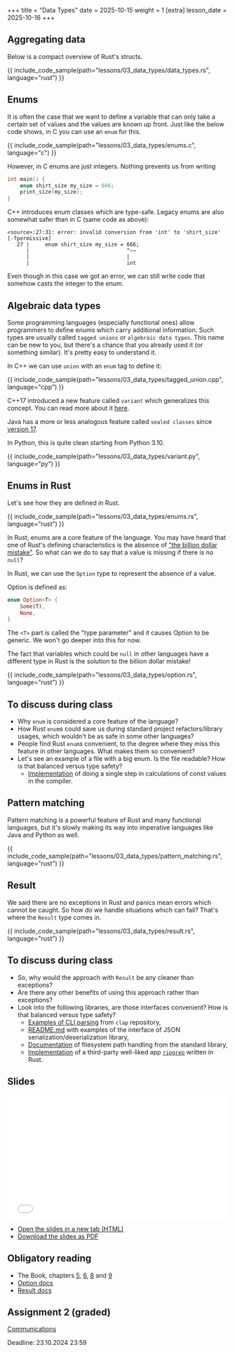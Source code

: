 +++
title = "Data Types"
date = 2025-10-15
weight = 1
[extra]
lesson_date = 2025-10-16
+++

## Aggregating data

Below is a compact overview of Rust's structs.

{{ include_code_sample(path="lessons/03_data_types/data_types.rs", language="rust") }}

## Enums

It is often the case that we want to define a variable that can only take
a certain set of values and the values are known up front.
Just like the below code shows, in C you can use an `enum` for this.

{{ include_code_sample(path="lessons/03_data_types/enums.c", language="c") }}

However, in C enums are just integers. Nothing prevents us from writing

```c
int main() {
    enum shirt_size my_size = 666;
    print_size(my_size);
}
```

C++ introduces enum classes which are type-safe. Legacy enums are also somewhat safer than in C (same code as above):

```
<source>:27:31: error: invalid conversion from 'int' to 'shirt_size' [-fpermissive]
   27 |     enum shirt_size my_size = 666;
      |                               ^~~
      |                               |
      |                               int
```

Even though in this case we got an error, we can still write code that somehow casts the integer to the enum.

## Algebraic data types

Some programming languages (especially functional ones) allow programmers to define
enums which carry additional information. Such types are usually called `tagged unions`
or `algebraic data types`. This name can be new to you, but there's a chance that you
already used it (or something similar). It's pretty easy to understand it.

In C++ we can use `union` with an `enum` tag to define it:

{{ include_code_sample(path="lessons/03_data_types/tagged_union.cpp", language="cpp") }}

C++17 introduced a new feature called `variant` which generalizes this concept.
You can read more about it [here](https://en.cppreference.com/w/cpp/utility/variant).

Java has a more or less analogous feature called `sealed classes`
since [version 17](https://docs.oracle.com/en/java/javase/17/language/sealed-classes-and-interfaces.html.).

In Python, this is quite clean starting from Python 3.10.

{{ include_code_sample(path="lessons/03_data_types/variant.py", language="py") }}

## Enums in Rust

Let's see how they are defined in Rust.

{{ include_code_sample(path="lessons/03_data_types/enums.rs", language="rust") }}

In Rust, enums are a core feature of the language.
You may have heard that one of Rust's defining characteristics is
the absence of ["the billion dollar mistake"](https://en.wikipedia.org/wiki/Tony_Hoare#Apologies_and_retractions).
So what can we do to say that a value is missing if there is no `null`?

In Rust, we can use the `Option` type to represent the absence of a value.

Option is defined as:

```rust
enum Option<T> {
    Some(T),
    None,
}
```

The `<T>` part is called the "type parameter" and it causes Option to be generic.
We won't go deeper into this for now.

The fact that variables which could be `null` in other languages have a different type in Rust is
the solution to the billion dollar mistake!

{{ include_code_sample(path="lessons/03_data_types/option.rs", language="rust") }}

## To discuss during class

- Why `enum` is considered a core feature of the language?
- How Rust `enum`s could save us during standard project refactors/library usages, which wouldn't be as safe in some other languages?
- People find Rust `enum`s convenient, to the degree where they miss this feature in other languages. What makes them so convenient?
- Let's see an example of a file with a big enum. Is the file readable? How is that balanced versus type safety?
  - [Implementation](https://github.com/rust-lang/rust/blob/master/compiler/rustc_const_eval/src/interpret/step.rs) of doing a single step in calculations of const values in the compiler.

## Pattern matching

Pattern matching is a powerful feature of Rust and many functional languages, but it's slowly making
its way into imperative languages like Java and Python as well.

{{ include_code_sample(path="lessons/03_data_types/pattern_matching.rs", language="rust") }}

## Result

We said there are no exceptions in Rust and panics mean errors which cannot be caught.
So how do we handle situations which can fail? That's where the `Result` type comes in.

{{ include_code_sample(path="lessons/03_data_types/result.rs", language="rust") }}

## To discuss during class

- So, why would the approach with `Result` be any cleaner than exceptions?
- Are there any other benefits of using this approach rather than exceptions?
- Look into the following libraries, are those interfaces convenient? How is that balanced versus type safety?
  - [Examples of CLI parsing](https://github.com/clap-rs/clap/tree/master/examples/tutorial_derive) from `clap` repository,
  - [README.md](https://github.com/serde-rs/json) with examples of the interface of JSON serialization/deserialization library,
  - [Documentation](https://doc.rust-lang.org/std/path/struct.Path.html) of filesystem path handling from the standard library,
  - [Implementation](https://github.com/BurntSushi/ripgrep/blob/master/crates/grep/examples/simplegrep.rs) of a third-party well-liked app [`ripgrep`](https://github.com/BurntSushi/ripgrep) written in Rust.

## Slides

<iframe
  src="module_system/module_system.html"
  title="Module system"
  loading="lazy"
  style="width: 100%; aspect-ratio: 16 / 9; border: none;"
></iframe>

- [Open the slides in a new tab (HTML)](module_system/module_system.html)
- [Download the slides as PDF](module_system/module_system.pdf)

## Obligatory reading

- The Book, chapters [5](https://doc.rust-lang.org/book/ch05-00-structs.html),
  [6](https://doc.rust-lang.org/stable/book/ch06-00-enums.html),
  [8](https://doc.rust-lang.org/stable/book/ch08-00-common-collections.html)
  and [9](https://doc.rust-lang.org/stable/book/ch09-00-error-handling.html)
- [Option docs](https://doc.rust-lang.org/std/option/)
- [Result docs](https://doc.rust-lang.org/std/result/)

## Assignment 2 (graded)

[Communications](https://classroom.github.com/a/gDraT0lo)

Deadline: 23.10.2024 23:59
